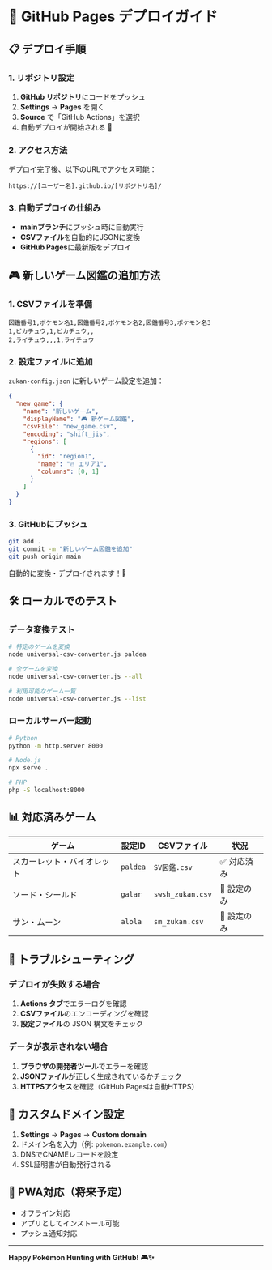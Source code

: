 # 🚀 GitHub Pages デプロイガイド

## 📋 デプロイ手順

### 1. リポジトリ設定

1. **GitHub リポジトリ**にコードをプッシュ
2. **Settings** → **Pages** を開く
3. **Source** で「GitHub Actions」を選択
4. 自動デプロイが開始される 🎉

### 2. アクセス方法

デプロイ完了後、以下のURLでアクセス可能：

```
https://[ユーザー名].github.io/[リポジトリ名]/
```

### 3. 自動デプロイの仕組み

- **mainブランチ**にプッシュ時に自動実行
- **CSVファイル**を自動的にJSONに変換
- **GitHub Pages**に最新版をデプロイ

## 🎮 新しいゲーム図鑑の追加方法

### 1. CSVファイルを準備

```csv
図鑑番号1,ポケモン名1,図鑑番号2,ポケモン名2,図鑑番号3,ポケモン名3
1,ピカチュウ,1,ピカチュウ,,
2,ライチュウ,,,1,ライチュウ
```

### 2. 設定ファイルに追加

`zukan-config.json` に新しいゲーム設定を追加：

```json
{
  "new_game": {
    "name": "新しいゲーム",
    "displayName": "🎮 新ゲーム図鑑",
    "csvFile": "new_game.csv",
    "encoding": "shift_jis",
    "regions": [
      {
        "id": "region1",
        "name": "🔥 エリア1",
        "columns": [0, 1]
      }
    ]
  }
}
```

### 3. GitHubにプッシュ

```bash
git add .
git commit -m "新しいゲーム図鑑を追加"
git push origin main
```

自動的に変換・デプロイされます！🎉

## 🛠️ ローカルでのテスト

### データ変換テスト

```bash
# 特定のゲームを変換
node universal-csv-converter.js paldea

# 全ゲームを変換
node universal-csv-converter.js --all

# 利用可能なゲーム一覧
node universal-csv-converter.js --list
```

### ローカルサーバー起動

```bash
# Python
python -m http.server 8000

# Node.js
npx serve .

# PHP
php -S localhost:8000
```

## 📊 対応済みゲーム

| ゲーム | 設定ID | CSVファイル | 状況 |
|--------|--------|-------------|------|
| スカーレット・バイオレット | `paldea` | `SV図鑑.csv` | ✅ 対応済み |
| ソード・シールド | `galar` | `swsh_zukan.csv` | 🔄 設定のみ |
| サン・ムーン | `alola` | `sm_zukan.csv` | 🔄 設定のみ |

## 🔧 トラブルシューティング

### デプロイが失敗する場合

1. **Actions タブ**でエラーログを確認
2. **CSVファイル**のエンコーディングを確認
3. **設定ファイル**の JSON 構文をチェック

### データが表示されない場合

1. **ブラウザの開発者ツール**でエラーを確認
2. **JSONファイル**が正しく生成されているかチェック
3. **HTTPSアクセス**を確認（GitHub Pagesは自動HTTPS）

## 🎯 カスタムドメイン設定

1. **Settings** → **Pages** → **Custom domain**
2. ドメイン名を入力（例: `pokemon.example.com`）
3. DNSでCNAMEレコードを設定
4. SSL証明書が自動発行される

## 📱 PWA対応（将来予定）

- オフライン対応
- アプリとしてインストール可能
- プッシュ通知対応

---

**Happy Pokémon Hunting with GitHub! 🎮✨**